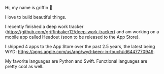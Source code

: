 Hi, my name is griffin 👋

I love to build beautiful things.

I recently finished a deep work tracker (https://github.com/griffinbaker12/deep-work-tracker) and am working on a mobile app called Headout (soon to be released to the App Store).

I shipped 4 apps to the App Store over the past 2.5 years, the latest being WYD: https://apps.apple.com/us/app/wyd-keep-in-touch/id6447770949.

My favorite languages are Python and Swift. Functional languages are pretty cool as well.
